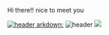 Hi there!! nice to meet you

[![header](https://capsule-render.vercel.app/api?type=wave&color=auto&height=300&section=header&text=capsule%20render&fontSize=90)
arkdown:](https://capsule-render.vercel.app/api?)
![header](https://capsule-render.vercel.app/api?type=wave&color=auto&height=300&section=header&text=capsule%20render&fontSize=90)
<img src="https://capsule-render.vercel.app/api?type=wave&color=auto&height=300&section=header&text=capsule%20render&fontSize=90" />
